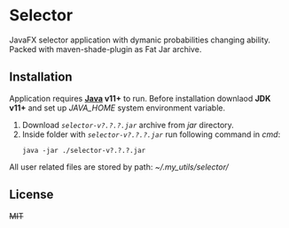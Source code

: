 # **Selector**

JavaFX selector application with dymanic probabilities changing ability.
Packed with maven-shade-plugin as Fat Jar archive.

## Installation

Application requires **[Java](https://www.oracle.com/java/technologies/javase/) v11+** to run.
Before installation downlaod **JDK v11+** and set up *JAVA_HOME* system environment variable.

1. Download *`selector-v?.?.?.jar`* archive from *jar* directory.
2. Inside folder with *`selector-v?.?.?.jar`* run following command in *cmd*:
    ```
    java -jar ./selector-v?.?.?.jar
    ```

All user related files are stored by path: *~/.my_utils/selector/*

## License

~~MIT~~